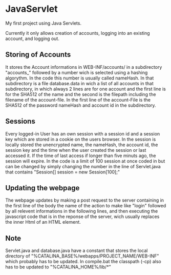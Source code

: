 # JavaServlet
My first project using Java Servlets.

Currently it only allows creation of accounts, logging into an existing account, and logging out.

## Storing of Accounts
It stores the Account informations in WEB-INF/accounts/ in a subdirectory "accounts_" followed by a number wich is selected using a hashing algorythm. In the code this number is usually called nameHash. 
In that subdirectory is a file database.data in wich a list of all accounts in that subdirectory, in which always 2 lines are for one account and the first line is for the SHA512 of the name and the second is the filepath including the filename of the account-file.
In the first line of the account-File is the SHA512 of the password nameHash and account id in the subdirectory.

## Sessions
Every logged-in User has an own session with a session id and a session key which are stored in a cookie on the users browser.
In the session is locally stored the unencrypted name, the nameHash, the account id, the session key and the time when the user created the session or last accessed it.
If the time of last access if longer than five minuts ago, the session will expire.
In the code is a limit of 100 session at once coded in but can be changed by simply changing the number in the line of Servlet.java that contains "Session[] session = new Session[100];"

## Updating the webpage
The webpage updates by making a post request to the server containing in the first line of the body the name of the action to make like "login" followed by all relevent informations in the following lines, and then executing the javascript code that is in the reponse of the server, wich usually replaces the inner Html of an HTML element.

## Note
Servlet.java and database.java have a constant that stores the local directory of "%CATALINA_BASE%/webapps/PROJECT_NAME/WEB-INF" which probably has to be updated. In compile.bat the classpath (-cp) also has to be updated to "%CATALINA_HOME%/lib/*"
